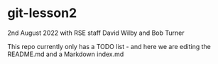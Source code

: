 # git-lesson2

2nd August 2022 with RSE staff David Wilby and Bob Turner

This repo currently only has a TODO list - and here we are editing the README.md
and a Markdown index.md
